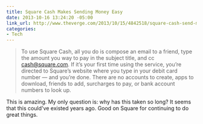 ```yaml
---
title: Square Cash Makes Sending Money Easy
date: 2013-10-16 13:24:20 -05:00
link_url: http://www.theverge.com/2013/10/15/4842518/square-cash-send-money-over-email-iphone-android
categories:
- Tech
---
```


>To use Square Cash, all you do is compose an email to a friend, type the amount you way to pay in the subject title, and cc cash@square.com. If it’s your first time using the service, you’re directed to Square’s website where you type in your debit card number — and you’re done. There are no accounts to create, apps to download, friends to add, surcharges to pay, or bank account numbers to look up.

This is amazing. My only question is: why has this taken so long? It seems that this could've existed years ago. Good on Square for continuing to do great things.

